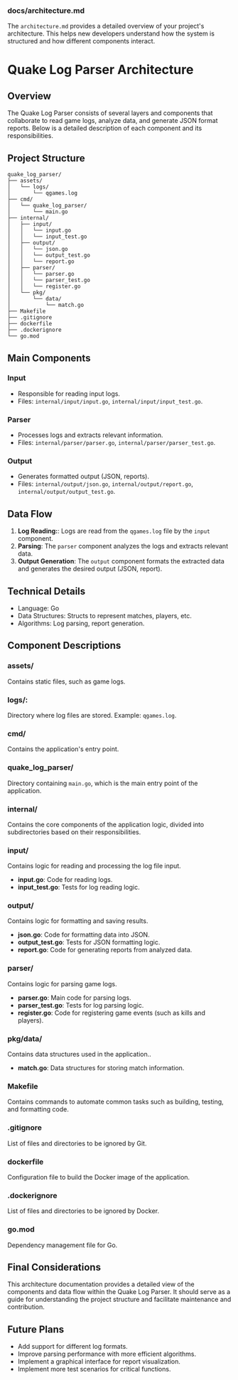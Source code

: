 ### docs/architecture.md

The `architecture.md` provides a detailed overview of your project's architecture. This helps new developers understand how the system is structured and how different components interact.

# Quake Log Parser Architecture

## Overview

The Quake Log Parser consists of several layers and components that collaborate to read game logs, analyze data, and generate JSON format reports. Below is a detailed description of each component and its responsibilities.

## Project Structure

```
quake_log_parser/
├── assets/
│   └── logs/
│       └── qgames.log
├── cmd/
│   └── quake_log_parser/
│       └── main.go
├── internal/
│   ├── input/
│   │   └── input.go
│   │   └── input_test.go
│   ├── output/
│   │   └── json.go
│   │   └── output_test.go
│   │   └── report.go
│   ├── parser/
│   │   └── parser.go
│   │   └── parser_test.go
│   │   └── register.go
│   └── pkg/
│       └── data/
│           └── match.go
├── Makefile
├── .gitignore
├── dockerfile
├── .dockerignore
└── go.mod
```

## Main Components

### Input

- Responsible for reading input logs.
- Files: `internal/input/input.go`, `internal/input/input_test.go`.

### Parser

- Processes logs and extracts relevant information.
- Files: `internal/parser/parser.go`, `internal/parser/parser_test.go`.

### Output

- Generates formatted output (JSON, reports).
- Files: `internal/output/json.go`, `internal/output/report.go`, `internal/output/output_test.go`.

## Data Flow

1. **Log Reading:**: Logs are read from the `qgames.log` file by the `input` component.
2. **Parsing**: The `parser` component analyzes the logs and extracts relevant data.
3. **Output Generation**: The `output` component formats the extracted data and generates the desired output (JSON, report).

## Technical Details

- Language: Go
- Data Structures: Structs to represent matches, players, etc.
- Algorithms: Log parsing, report generation.

## Component Descriptions

### assets/

Contains static files, such as game logs.

### logs/:

Directory where log files are stored. Example: `qgames.log`.

### cmd/

Contains the application's entry point.

### quake_log_parser/

Directory containing `main.go`, which is the main entry point of the application.

### internal/

Contains the core components of the application logic, divided into subdirectories based on their responsibilities.

### input/

Contains logic for reading and processing the log file input.

- **input.go**: Code for reading logs.
- **input_test.go**: Tests for log reading logic.

### output/

Contains logic for formatting and saving results.

- **json.go**: Code for formatting data into JSON.
- **output_test.go**: Tests for JSON formatting logic.
- **report.go**: Code for generating reports from analyzed data.

### parser/

Contains logic for parsing game logs.

- **parser.go**: Main code for parsing logs.
- **parser_test.go**: Tests for log parsing logic.
- **register.go**: Code for registering game events (such as kills and players).

### pkg/data/

Contains data structures used in the application..

- **match.go**: Data structures for storing match information.

### Makefile

Contains commands to automate common tasks such as building, testing, and formatting code.

### .gitignore

List of files and directories to be ignored by Git.

### dockerfile

Configuration file to build the Docker image of the application.

### .dockerignore

List of files and directories to be ignored by Docker.

### go.mod

Dependency management file for Go.

## Final Considerations

This architecture documentation provides a detailed view of the components and data flow within the Quake Log Parser. It should serve as a guide for understanding the project structure and facilitate maintenance and contribution.

## Future Plans

- Add support for different log formats.
- Improve parsing performance with more efficient algorithms.
- Implement a graphical interface for report visualization.
- Implement more test scenarios for critical functions.
